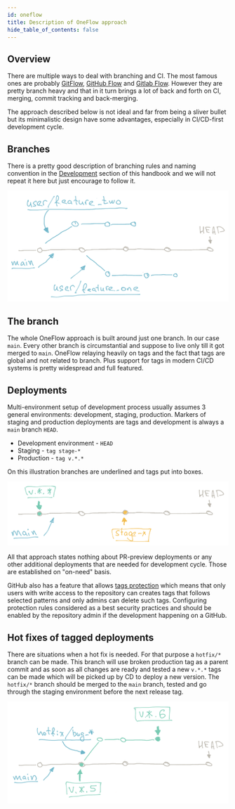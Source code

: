```yaml
---
id: oneflow
title: Description of OneFlow approach
hide_table_of_contents: false
---
```



## Overview  
There are multiple ways to deal with branching and CI. The most famous ones are probably [GitFlow](https://www.atlassian.com/git/tutorials/comparing-workflows/gitflow-workflow), [GitHub Flow](https://docs.github.com/en/get-started/quickstart/github-flow) and [Gitlab Flow](https://docs.gitlab.com/ee/topics/gitlab_flow.html). However they are pretty branch heavy and that in it turn brings a lot of back and forth on CI, merging, commit tracking and back-merging.

The approach described below is not ideal and far from being a sliver bullet but its minimalistic design have some advantages, especially in CI/CD-first development cycle.

## Branches
There is a pretty good description of branching rules and naming convention in the [Development](/development/development-flow/development) section of this handbook and we will not repeat it here but just encourage to follow it.

![oneflow_assets/oneflow-3.png](oneflow_assets/oneflow-3.png)

## The branch
The whole OneFlow approach is built around just one branch. In our case `main`. Every other branch is circumstantial and suppose to live only till it got merged to `main`. OneFlow relaying heavily on tags and the fact that tags are global and not related to branch. Plus support for tags in modern CI/CD systems is pretty widespread and full featured.

## Deployments
Multi-environment setup of development process usually assumes 3 general environments: development, staging, production. Markers of staging and production deployments are tags and development is always a `main`  branch `HEAD`.

* Development environment - `HEAD`
* Staging - `tag stage-*`
* Production - `tag v.*.*`

On this illustration branches are underlined and tags put into boxes.

![oneflow_assets/oneflow-1.png](oneflow_assets/oneflow-1.png)

All that approach states nothing about PR-preview deployments or any other additional deployments that are needed for development cycle. Those are established on "on-need" basis.

GitHub also has a feature that allows [tags protection](https://docs.github.com/en/repositories/managing-your-repositorys-settings-and-features/managing-repository-settings/configuring-tag-protection-rules) which means that only users with write access to the repository can creates tags that follows selected patterns and only admins can delete such tags. Configuring protection rules considered as a best security practices and should be enabled by the repository admin if the development happening on a GitHub.

## Hot fixes of tagged deployments
There are situations when a hot fix is needed. For that purpose a `hotfix/*`  branch can be made. This branch will use broken production tag as a parent commit and as soon as all changes are ready and tested a new `v.*.*` tags can be made which will be picked up by CD to deploy a new version.
The `hotfix/*` branch should be merged to the `main` branch, tested and go through the staging environment before the next release tag.

![oneflow_assets/oneflow-2.png](oneflow_assets/oneflow-2.png)